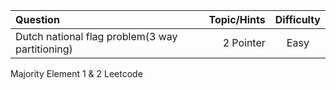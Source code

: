 Question | Topic/Hints | Difficulty
| :--- | ---: | :---:
Dutch national flag problem(3 way partitioning)  | 2 Pointer | Easy
Majority Element 1 & 2 Leetcode
